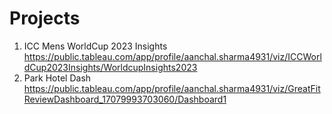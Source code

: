 # Projects
1. ICC Mens WorldCup 2023 Insights <https://public.tableau.com/app/profile/aanchal.sharma4931/viz/ICCWorldCup2023Insights/WorldcupInsights2023>
2. Park Hotel Dash <https://public.tableau.com/app/profile/aanchal.sharma4931/viz/GreatFitReviewDashboard_17079993703060/Dashboard1>
